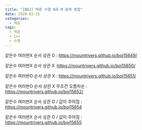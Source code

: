 ```yaml
---
title: "[BOJ] 백준 수열 N과 M 문제 종합"
date: 2020-03-15
categories: 
  - 백준
tags: 
  - 백준
  - C++
  - 수열
---
```


같은수 여러번X 순서 상관 O : https://mountrivers.github.io/boj15649/

같은수 여러번X 순서 상관 X :https://mountrivers.github.io/boj15650/

같은수 여러번O 순서 상관 X : https://mountrivers.github.io/boj15651/

같은수 여러번O 순서 상관 X 무조건 오름차순 :  https://mountrivers.github.io/boj15652/

같은수 여러번X 순서 상관 O / 값이 주어짐  : https://mountrivers.github.io/boj15654

같은수 여러번X 순서 상관 O / 값이 주어짐  : https://mountrivers.github.io/boj15655


